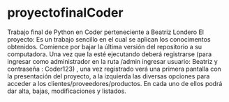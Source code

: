 # proyectofinalCoder
Trabajo final de Python en Coder perteneciente a Beatriz Londero
El proyecto: 
Es un trabajo sencillo en el cual se aplican los conocimentos obtenidos. Comience por bajar la última versión del repositorio a su computadora.
Una vez que la esté ejecutando deberá registrarse (para ingresar como administrador en la ruta /admin ingresar usuario: Beatriz y contraseña : Coder123) , una vez registrado verá una primera pantalla con la presentación del proyecto, a la izquierda las diversas opciones para acceder a los clientes/proveedores/productos. En cada uno de ellos podrá dar alta, bajas, modificaciones y listados.
